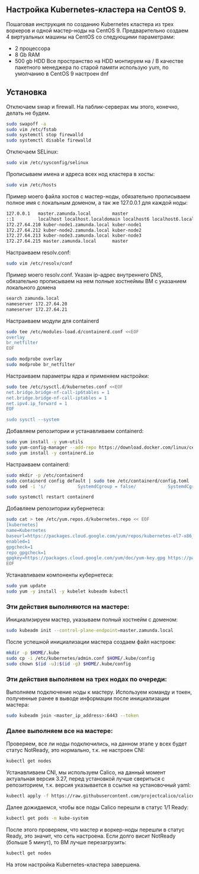 ## Настройка Kubernetes-кластера на CentOS 9.
Пошаговая инструкция по созданию Kubernetes кластера из трех воркеров и одной мастер-ноды на CentOS 9. 
Предварительно создаем 4 виртуальных машины на CentOS со следующими параметрами:
- 2 процессора
- 8 Gb RAM
- 500 gb HDD
Все пространство на HDD монтируем на /
В качестве пакетного менеджера по старой памяти использую yum, по умолчанию в CentOS 9 настроен dnf


## Установка

Отключаем swap и firewall. На паблик-серверах мы этого, конечно, делать не будем.

```bash
sudo swapoff -a
sudo vim /etc/fstab
sudo systemctl stop firewalld
sudo systemctl disable firewalld
```

Отключаем SELinux:
```bash
sudo vim /etc/sysconfig/selinux
```

Прописываем имена и адреса всех нод кластера в хосты:
```bash
sudo vim /etc/hosts
```

Пример моего файла хостов с мастер-ноды, обязательно прописываем полное имя с локальным доменом, а так же 127.0.0.1 для каждой ноды:
```bash
127.0.0.1   master.zamunda.local        master
::1         localhost localhost.localdomain localhost6 localhost6.localdomain6
172.27.64.210 kuber-node1.zamunda.local kuber-node1
172.27.64.212 kuber-node2.zamunda.local kuber-node2
172.27.64.213 kuber-node3.zamunda.local kuber-node3
172.27.64.215 master.zamunda.local      master
```

Настраиваем resolv.conf:
```bash
sudo vim /etc/resolv/conf
````
Пример моего resolv.conf. Указан ip-адрес внутреннего DNS, обязательно прописываем на нем полные хостнеймы ВМ с указанием локального домена
```bash
search zamunda.local
nameserver 172.27.64.20
nameserver 172.27.64.21
```
Настраиваем модули для containerd

```bash
sudo tee /etc/modules-load.d/containerd.conf <<EOF
overlay
br_netfilter
EOF

sudo modprobe overlay
sudo modprobe br_netfilter
```

Настраиваем параметры ядра и применяем настройки:
```bash
sudo tee /etc/sysctl.d/kubernetes.conf <<EOF
net.bridge.bridge-nf-call-ip6tables = 1
net.bridge.bridge-nf-call-iptables = 1
net.ipv4.ip_forward = 1
EOF 

sudo sysctl --system
```

Добавляем репозитории и устанавливаем containerd:
```bash
sudo yum install -y yum-utils
sudo yum-config-manager --add-repo https://download.docker.com/linux/centos/docker-ce.repo
sudo yum install -y containerd.io
````

Настраиваем containerd:
```bash
sudo mkdir -p /etc/containerd
sudo containerd config default | sudo tee /etc/containerd/config.toml
sudo sed -i 's/            SystemdCgroup = false/            SystemdCgroup = true/' /etc/containerd/config.toml

sudo systemctl restart containerd
```
Добавляем репозитории кубернетеса:
```bash
sudo cat > tee /etc/yum.repos.d/kubernetes.repo << EOF
[kubernetes]
name=Kubernetes
baseurl=https://packages.cloud.google.com/yum/repos/kubernetes-el7-x86_64
enabled=1
gpgcheck=1
repo_gpgcheck=1
gpgkey=https://packages.cloud.google.com/yum/doc/yum-key.gpg https://packages.cloud.google.com/yum/doc/rpm-package-key.gpg
EOF
````

Устанавливаем компоненты кубернетеса:
```bash
sudo yum update
sudo yum -y install -y kubelet kubeadm kubectl
````

### Эти действия выполняются на мастере:
Инициализируем мастер, указываем полный хостнейм с доменом:
```bash
sudo kubeadm init --control-plane-endpoint=master.zamunda.local
````

После успешной инициализации мастера создаем файл настроек:
```bash
mkdir -p $HOME/.kube
sudo cp -i /etc/kubernetes/admin.conf $HOME/.kube/config
sudo chown $(id -u):$(id -g) $HOME/.kube/config
````
### Эти действия выполняем на трех нодах по очереди:

Выполняем подключение ноды к мастеру. Используем команду и токен, полученные ранее в выводе информации после инициализации мастера:

```bash
sudo kubeadm join <master_ip_address>:6443 --token
````

### Далее выполняем все на мастере:
Проверяем, все ли ноды подключились, на данном этапе у всех будет статус NotReady, это нормально, т.к. не настроен CNI:
```bash
kubectl get nodes
````
Устанавливаем CNI, мы используем Calico, на данный момент актуальная версия 3.27, перед установкой лучше свериться с репозиторием, т.к. версия указывается в ссылке на установочный yaml:
```bash
kubectl apply -f https://raw.githubusercontent.com/projectcalico/calico/v3.27.0/manifests/calico.yaml
````
Далее дожидаемся, чтобы все поды Calico перешли в статус 1/1 Ready:
```bash
kubectl get pods -n kube-system
````

После этого проверяем, что мастер и воркер-ноды перешли в статус Ready, это значит, что сеть настроена. Если долго висит NotReady (больше 5 минут), то ВМ лучше перезагрузить:
```bash
kubectl get nodes
````

На этом настройка Kubernetes-кластера завершена.




